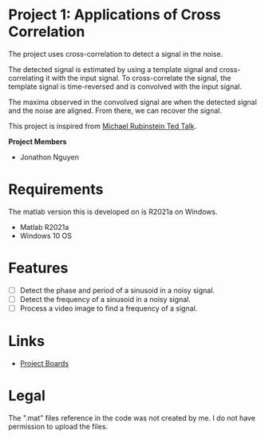 # Project 1: Applications of Cross Correlation

The project uses cross-correlation to detect a signal in the noise.

The detected signal is estimated by using a template signal and cross-correlating it with the input signal. To cross-correlate the signal, the template signal is time-reversed and is convolved with the input signal.

The maxima observed in the convolved signal are when the detected signal and the noise are aligned. From there, we can recover the signal.

This project is inspired from [Michael Rubinstein Ted Talk](https://www.ted.com/talks/michael_rubinstein_see_invisible_motion_hear_silent_sounds).

<b>Project Members</b>
<ul>  
  <li>Jonathon Nguyen</li>
</ul>

# Requirements

The matlab version this is developed on is R2021a on Windows.
- Matlab R2021a
- Windows 10 OS

# Features

- [ ] Detect the phase and period of a sinusoid in a noisy signal.
- [ ] Detect the frequency of a sinusoid in a noisy signal.
- [ ] Process a video image to find a frequency of a signal.

# Links

- [Project Boards](https://github.com/nguyjd/Project-1-Applications-of-Cross-Correlation/projects) 

# Legal

The ".mat" files reference in the code was not created by me. I do not have permission to upload the files.
